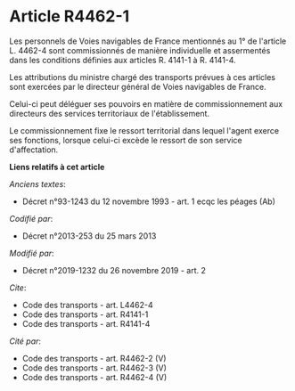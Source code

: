 # Article R4462-1

Les personnels de Voies navigables de France mentionnés au 1° de l'article L. 4462-4 sont commissionnés de manière
individuelle et assermentés dans les conditions définies aux articles R. 4141-1 à R. 4141-4. 

Les attributions du ministre chargé des transports prévues à ces articles sont exercées par le directeur général de Voies
navigables de France. 

Celui-ci peut déléguer ses pouvoirs en matière de commissionnement aux directeurs des services territoriaux de
l'établissement. 

Le commissionnement fixe le ressort territorial dans lequel l'agent exerce ses fonctions, lorsque celui-ci excède le ressort
de son service d'affectation.

**Liens relatifs à cet article**

_Anciens textes_:

  - Décret n°93-1243 du 12 novembre 1993 - art. 1 ecqc les péages (Ab)

_Codifié par_:

  - Décret n°2013-253 du 25 mars 2013

_Modifié par_:

  - Décret n°2019-1232 du 26 novembre 2019 - art. 2

_Cite_:

  - Code des transports - art. L4462-4
  - Code des transports - art. R4141-1
  - Code des transports - art. R4141-4

_Cité par_:

  - Code des transports - art. R4462-2 (V)
  - Code des transports - art. R4462-3 (V)
  - Code des transports - art. R4462-4 (V)
